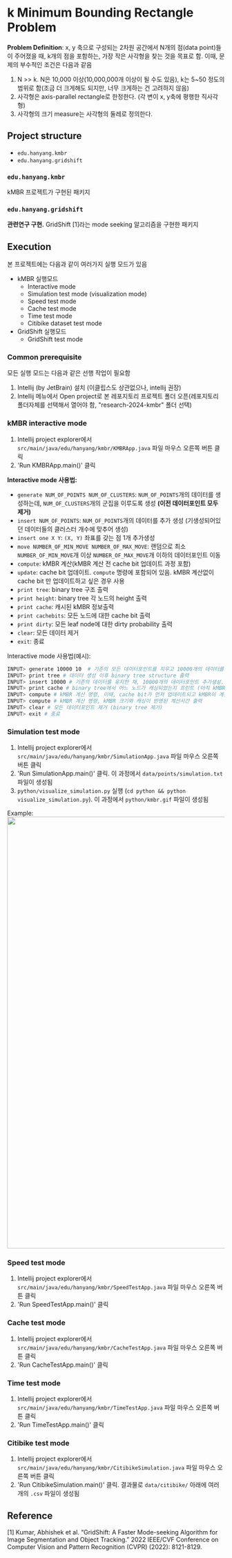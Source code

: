 # k Minimum Bounding Rectangle Problem

**Problem Definition**: x, y 축으로 구성되는 2차원 공간에서 N개의 점(data point)들이 주어졌을 때, k개의 점을 포함하는, 가장 작은 사각형을 찾는 것을 목표로 함.
이때, 문제의 부수적인 조건은 다음과 같음
1. N >> k. N은 10,000 이상(10,000,000개 이상이 될 수도 있음), k는 5~50 정도의 범위로 함(조금 더 크게해도 되지만, 너무 크게하는 건 고려하지 않음)
2. 사각형은 axis-parallel rectangle로 한정한다. (각 변이 x, y축에 평행한 직사각형)
2. 사각형의 크기 measure는 사각형의 둘레로 정의한다.

## Project structure
- `edu.hanyang.kmbr`
- `edu.hanyang.gridshift`

### `edu.hanyang.kmbr`
kMBR 프로젝트가 구현된 패키지

### `edu.hanyang.gridshift`
**관련연구 구현.** GridShift [1]라는 mode seeking 알고리즘을 구현한 패키지

## Execution
본 프로젝트에는 다음과 같이 여러가지 실행 모드가 있음
- kMBR 실행모드
  - Interactive mode
  - Simulation test mode (visualization mode)
  - Speed test mode
  - Cache test mode
  - Time test mode
  - Citibike dataset test mode
- GridShift 실행모드
  - GridShift test mode

### Common prerequisite
모든 실행 모드는 다음과 같은 선행 작업이 필요함
1. Intellij (by JetBrain) 설치 (이클립스도 상관없으나, intellij 권장)
2. Intellij 메뉴에서 Open project로 본 레포지토리 프로젝트 폴더 오픈(레포지토리 폴더자체를 선택해서 열어야 함, "research-2024-kmbr" 폴더 선택)

### kMBR interactive mode
1. Intellij project explorer에서 `src/main/java/edu/hanyang/kmbr/KMBRApp.java` 파일 마우스 오른쪽 버튼 클릭
2. 'Run KMBRApp.main()' 클릭

**Interactive mode 사용법:**
- `generate NUM_OF_POINTS NUM_OF_CLUSTERS`: `NUM_OF_POINTS`개의 데이터를 생성하는데, `NUM_OF_CLUSTERS`개의 군집을 이루도록 생성 **(이전 데이터포인트 모두 제거)**
- `insert NUM_OF_POINTS`: `NUM_OF_POINTS`개의 데이터를 추가 생성 (기생성되어있던 데이터들의 클러스터 개수에 맞추어 생성)
- `insert one X Y`: `(X, Y)` 좌표를 갖는 점 1개 추가생성
- `move NUMBER_OF_MIN_MOVE NUMBER_OF_MAX_MOVE`: 랜덤으로 최소 `NUMBER_OF_MIN_MOVE`개 이상 `NUMBER_OF_MAX_MOVE`개 이하의 데이터포인트 이동
- `compute`: kMBR 계산(kMBR 계산 전 cache bit 업데이트 과정 포함)
- `update`: cache bit 업데이트. `compute` 명령에 포함되어 있음. kMBR 계산없이 cache bit 만 업데이트하고 싶은 경우 사용
- `print tree`: binary tree 구조 출력
- `print height`: binary tree 각 노드의 height 출력
- `print cache`: 캐시된 kMBR 정보출력
- `print cachebits`: 모든 노드에 대한 cache bit 출력
- `print dirty`: 모든 leaf node에 대한 dirty probability 출력
- `clear`: 모든 데이터 제거
- `exit`: 종료

Interactive mode 사용법(예시):
```bash
INPUT> generate 10000 10  # 기존의 모든 데이터포인트를 지우고 10000개의 데이터를 생성하는데, 10개의 군집을 이루도록 생성함
INPUT> print tree # 데이터 생성 이후 binary tree structure 출력
INPUT> insert 10000 # 기존의 데이터를 유지한 채, 10000개의 데이터포인트 추가생성. 10개의 군집을 이루도록 생성하는데, 이전에 생성된 10개의 군집이 아닌, 새로운 10개의 군집으로 생성됨
INPUT> print cache # binary tree에서 어느 노드가 캐싱되었는지 프린트 (아직 kMBR계산안했으니 아무것도 안나옴)
INPUT> compute # kMBR 계산 명령, 이때, cache bit가 먼저 업데이트되고 kMBR이 계산됨, 계산결과 kMBR 크기 및 계산시간이 출력됨. 첫 계산이기 때문에 계산시간은 캐싱이 반영되지 않은 계산시간임
INPUT> compute # kMBR 계산 명령, kMBR 크기와 캐싱이 반영된 계산시간 출력
INPUT> clear # 모든 데이터포인트 제거 (binary tree 제거)
INPUT> exit # 종료
```

### Simulation test mode
1. Intellij project explorer에서 `src/main/java/edu/hanyang/kmbr/SimulationApp.java` 파일 마우스 오른쪽 버튼 클릭
2. 'Run SimulationApp.main()' 클릭. 이 과정에서 `data/points/simulation.txt` 파일이 생성됨
3. `python/visualize_simulation.py` 실행 (`cd python && python visualize_simulation.py`). 이 과정에서 `python/kmbr.gif` 파일이 생성됨

Example:
<img src="python/kmbr.gif" width=1000>

### Speed test mode
1. Intellij project explorer에서 `src/main/java/edu/hanyang/kmbr/SpeedTestApp.java` 파일 마우스 오른쪽 버튼 클릭
2. 'Run SpeedTestApp.main()' 클릭

### Cache test mode
1. Intellij project explorer에서 `src/main/java/edu/hanyang/kmbr/CacheTestApp.java` 파일 마우스 오른쪽 버튼 클릭
2. 'Run CacheTestApp.main()' 클릭

### Time test mode
1. Intellij project explorer에서 `src/main/java/edu/hanyang/kmbr/TimeTestApp.java` 파일 마우스 오른쪽 버튼 클릭
2. 'Run TimeTestApp.main()' 클릭

### Citibike test mode
1. Intellij project explorer에서 `src/main/java/edu/hanyang/kmbr/CitibikeSimulation.java` 파일 마우스 오른쪽 버튼 클릭
2. 'Run CitibikeSimulation.main()' 클릭. 결과물로 `data/citibike/` 아래에 여러개의 `.csv` 파일이 생성됨

## Reference
[1] Kumar, Abhishek et al. “GridShift: A Faster Mode-seeking Algorithm for Image Segmentation and Object Tracking.” 2022 IEEE/CVF Conference on Computer Vision and Pattern Recognition (CVPR) (2022): 8121-8129.